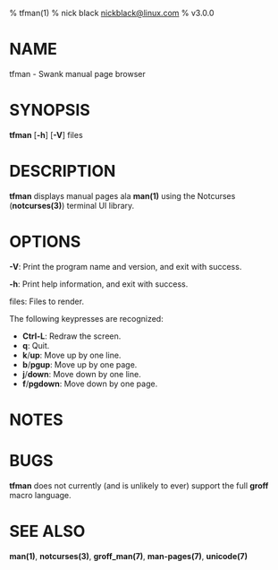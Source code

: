 % tfman(1)
% nick black <nickblack@linux.com>
% v3.0.0

# NAME

tfman - Swank manual page browser 

# SYNOPSIS

**tfman** [**-h**] [**-V**] files

# DESCRIPTION

**tfman** displays manual pages ala **man(1)** using the Notcurses
(**notcurses(3)**) terminal UI library.

# OPTIONS

**-V**: Print the program name and version, and exit with success.

**-h**: Print help information, and exit with success.

files: Files to render.

The following keypresses are recognized:

* **Ctrl-L**: Redraw the screen.
* **q**: Quit.
* **k**/**up**: Move up by one line.
* **b**/**pgup**: Move up by one page.
* **j**/**down**: Move down by one line.
* **f**/**pgdown**: Move down by one page.

# NOTES

# BUGS

**tfman** does not currently (and is unlikely to ever) support the full
**groff** macro language.

# SEE ALSO

**man(1)**,
**notcurses(3)**,
**groff_man(7)**,
**man-pages(7)**,
**unicode(7)**
